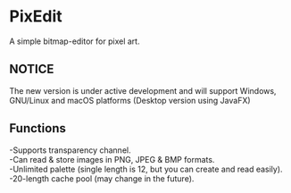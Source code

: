 # PixEdit
A simple bitmap-editor for pixel art.

## NOTICE
The new version is under active development and will support Windows, GNU/Linux and macOS platforms (Desktop version using JavaFX)

## Functions
-Supports transparency channel.  
-Can read & store images in PNG, JPEG & BMP formats.  
-Unlimited palette (single length is 12, but you can create and read easily).  
-20-length cache pool (may change in the future).
